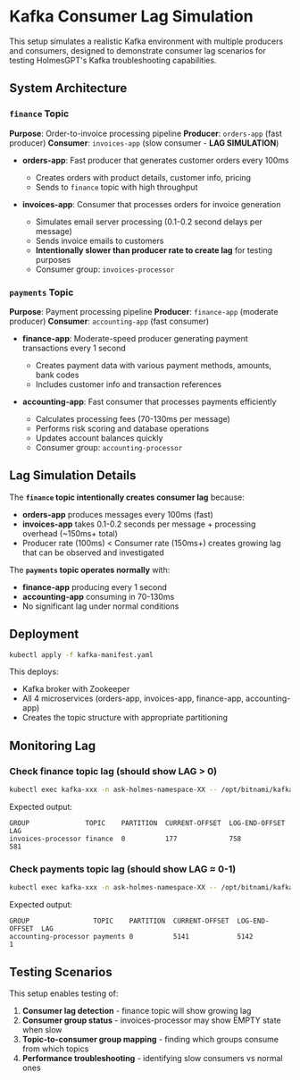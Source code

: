 # Kafka Consumer Lag Simulation

This setup simulates a realistic Kafka environment with multiple producers and consumers, designed to demonstrate consumer lag scenarios for testing HolmesGPT's Kafka troubleshooting capabilities.

## System Architecture

### `finance` Topic
**Purpose**: Order-to-invoice processing pipeline
**Producer**: `orders-app` (fast producer)
**Consumer**: `invoices-app` (slow consumer - **LAG SIMULATION**)

- **orders-app**: Fast producer that generates customer orders every 100ms
  - Creates orders with product details, customer info, pricing
  - Sends to `finance` topic with high throughput

- **invoices-app**: Consumer that processes orders for invoice generation
  - Simulates email server processing (0.1-0.2 second delays per message)
  - Sends invoice emails to customers
  - **Intentionally slower than producer rate to create lag** for testing purposes
  - Consumer group: `invoices-processor`

### `payments` Topic
**Purpose**: Payment processing pipeline
**Producer**: `finance-app` (moderate producer)
**Consumer**: `accounting-app` (fast consumer)

- **finance-app**: Moderate-speed producer generating payment transactions every 1 second
  - Creates payment data with various payment methods, amounts, bank codes
  - Includes customer info and transaction references

- **accounting-app**: Fast consumer that processes payments efficiently
  - Calculates processing fees (70-130ms per message)
  - Performs risk scoring and database operations
  - Updates account balances quickly
  - Consumer group: `accounting-processor`

## Lag Simulation Details

The **`finance` topic intentionally creates consumer lag** because:
- **orders-app** produces messages every 100ms (fast)
- **invoices-app** takes 0.1-0.2 seconds per message + processing overhead (~150ms+ total)
- Producer rate (100ms) < Consumer rate (150ms+) creates growing lag that can be observed and investigated

The **`payments` topic operates normally** with:
- **finance-app** producing every 1 second
- **accounting-app** consuming in 70-130ms
- No significant lag under normal conditions

## Deployment

```bash
kubectl apply -f kafka-manifest.yaml
```

This deploys:
- Kafka broker with Zookeeper
- All 4 microservices (orders-app, invoices-app, finance-app, accounting-app)
- Creates the topic structure with appropriate partitioning

## Monitoring Lag

### Check finance topic lag (should show LAG > 0)
```bash
kubectl exec kafka-xxx -n ask-holmes-namespace-XX -- /opt/bitnami/kafka/bin/kafka-consumer-groups.sh --bootstrap-server localhost:9092 --describe --group invoices-processor
```

Expected output:
```
GROUP              TOPIC    PARTITION  CURRENT-OFFSET  LOG-END-OFFSET  LAG
invoices-processor finance  0          177             758             581
```

### Check payments topic lag (should show LAG ≈ 0-1)
```bash
kubectl exec kafka-xxx -n ask-holmes-namespace-XX -- /opt/bitnami/kafka/bin/kafka-consumer-groups.sh --bootstrap-server localhost:9092 --describe --group accounting-processor
```

Expected output:
```
GROUP                TOPIC    PARTITION  CURRENT-OFFSET  LOG-END-OFFSET  LAG
accounting-processor payments 0          5141            5142            1
```

## Testing Scenarios

This setup enables testing of:
1. **Consumer lag detection** - finance topic will show growing lag
2. **Consumer group status** - invoices-processor may show EMPTY state when slow
3. **Topic-to-consumer group mapping** - finding which groups consume from which topics
4. **Performance troubleshooting** - identifying slow consumers vs normal ones
